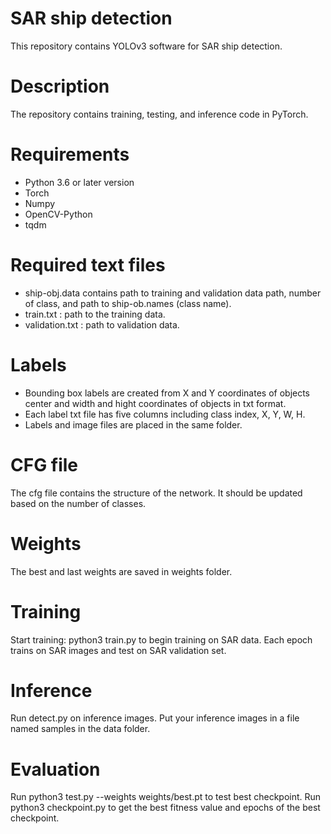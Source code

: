 # SAR ship detection
This repository contains YOLOv3 software for SAR ship detection.
# Description
The repository contains training, testing, and inference code in PyTorch. 
# Requirements
* Python 3.6 or later version
* Torch
* Numpy
* OpenCV-Python
* tqdm
# Required text files
* ship-obj.data contains path to training and validation data path, number of class, and path to ship-ob.names (class name).
* train.txt : path to the training data.
* validation.txt : path to validation data.
# Labels
* Bounding box labels are created from X and Y coordinates of objects center and width and hight coordinates of objects in txt format.
* Each label txt file has five columns including class index, X, Y, W, H.
* Labels and image files are placed in the same folder.
# CFG file
The cfg file contains the structure of the network. It should be updated based on the number of classes.
# Weights
The best and last weights are saved in weights folder.
# Training
Start training: python3 train.py to begin training on SAR data. Each epoch trains on SAR images and test on SAR validation set.
# Inference
Run detect.py on inference images. Put your inference images in a file named samples in the data folder.
# Evaluation
Run python3 test.py --weights weights/best.pt to test best checkpoint.
Run python3 checkpoint.py to get the best fitness value and epochs of the best checkpoint.

